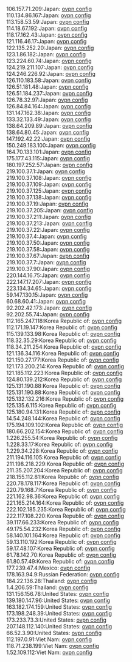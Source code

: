 106.157.71.209:Japan: [ovpn config](vpn/106_157_71_209.ovpn)  
110.134.86.167:Japan: [ovpn config](vpn/110_134_86_167.ovpn)  
113.158.53.59:Japan: [ovpn config](vpn/113_158_53_59.ovpn)  
114.18.67.192:Japan: [ovpn config](vpn/114_18_67_192.ovpn)  
118.17.162.43:Japan: [ovpn config](vpn/118_17_162_43.ovpn)  
121.116.46.17:Japan: [ovpn config](vpn/121_116_46_17.ovpn)  
122.135.252.20:Japan: [ovpn config](vpn/122_135_252_20.ovpn)  
123.1.86.182:Japan: [ovpn config](vpn/123_1_86_182.ovpn)  
123.224.60.74:Japan: [ovpn config](vpn/123_224_60_74.ovpn)  
124.219.211.107:Japan: [ovpn config](vpn/124_219_211_107.ovpn)  
124.246.226.92:Japan: [ovpn config](vpn/124_246_226_92.ovpn)  
126.110.183.58:Japan: [ovpn config](vpn/126_110_183_58.ovpn)  
126.51.181.48:Japan: [ovpn config](vpn/126_51_181_48.ovpn)  
126.51.184.237:Japan: [ovpn config](vpn/126_51_184_237.ovpn)  
126.78.32.97:Japan: [ovpn config](vpn/126_78_32_97.ovpn)  
126.84.84.164:Japan: [ovpn config](vpn/126_84_84_164.ovpn)  
131.147.162.38:Japan: [ovpn config](vpn/131_147_162_38.ovpn)  
133.32.133.49:Japan: [ovpn config](vpn/133_32_133_49.ovpn)  
138.64.209.89:Japan: [ovpn config](vpn/138_64_209_89.ovpn)  
138.64.80.45:Japan: [ovpn config](vpn/138_64_80_45.ovpn)  
147.192.42.22:Japan: [ovpn config](vpn/147_192_42_22.ovpn)  
150.249.183.100:Japan: [ovpn config](vpn/150_249_183_100.ovpn)  
164.70.133.101:Japan: [ovpn config](vpn/164_70_133_101.ovpn)  
175.177.43.115:Japan: [ovpn config](vpn/175_177_43_115.ovpn)  
180.197.252.57:Japan: [ovpn config](vpn/180_197_252_57.ovpn)  
219.100.37.1:Japan: [ovpn config](vpn/219_100_37_1.ovpn)  
219.100.37.108:Japan: [ovpn config](vpn/219_100_37_108.ovpn)  
219.100.37.109:Japan: [ovpn config](vpn/219_100_37_109.ovpn)  
219.100.37.125:Japan: [ovpn config](vpn/219_100_37_125.ovpn)  
219.100.37.138:Japan: [ovpn config](vpn/219_100_37_138.ovpn)  
219.100.37.19:Japan: [ovpn config](vpn/219_100_37_19.ovpn)  
219.100.37.205:Japan: [ovpn config](vpn/219_100_37_205.ovpn)  
219.100.37.211:Japan: [ovpn config](vpn/219_100_37_211.ovpn)  
219.100.37.213:Japan: [ovpn config](vpn/219_100_37_213.ovpn)  
219.100.37.22:Japan: [ovpn config](vpn/219_100_37_22.ovpn)  
219.100.37.4:Japan: [ovpn config](vpn/219_100_37_4.ovpn)  
219.100.37.50:Japan: [ovpn config](vpn/219_100_37_50.ovpn)  
219.100.37.58:Japan: [ovpn config](vpn/219_100_37_58.ovpn)  
219.100.37.67:Japan: [ovpn config](vpn/219_100_37_67.ovpn)  
219.100.37.7:Japan: [ovpn config](vpn/219_100_37_7.ovpn)  
219.100.37.90:Japan: [ovpn config](vpn/219_100_37_90.ovpn)  
220.144.16.75:Japan: [ovpn config](vpn/220_144_16_75.ovpn)  
222.147.17.207:Japan: [ovpn config](vpn/222_147_17_207.ovpn)  
223.134.34.65:Japan: [ovpn config](vpn/223_134_34_65.ovpn)  
59.147.130.15:Japan: [ovpn config](vpn/59_147_130_15.ovpn)  
60.68.60.41:Japan: [ovpn config](vpn/60_68_60_41.ovpn)  
92.202.42.173:Japan: [ovpn config](vpn/92_202_42_173.ovpn)  
92.202.55.74:Japan: [ovpn config](vpn/92_202_55_74.ovpn)  
112.165.247.118:Korea Republic of: [ovpn config](vpn/112_165_247_118.ovpn)  
112.171.19.147:Korea Republic of: [ovpn config](vpn/112_171_19_147.ovpn)  
115.139.133.98:Korea Republic of: [ovpn config](vpn/115_139_133_98.ovpn)  
118.32.35.29:Korea Republic of: [ovpn config](vpn/118_32_35_29.ovpn)  
118.34.211.254:Korea Republic of: [ovpn config](vpn/118_34_211_254.ovpn)  
121.136.34.116:Korea Republic of: [ovpn config](vpn/121_136_34_116.ovpn)  
121.150.27.177:Korea Republic of: [ovpn config](vpn/121_150_27_177.ovpn)  
121.173.200.214:Korea Republic of: [ovpn config](vpn/121_173_200_214.ovpn)  
121.185.112.223:Korea Republic of: [ovpn config](vpn/121_185_112_223.ovpn)  
124.80.139.212:Korea Republic of: [ovpn config](vpn/124_80_139_212.ovpn)  
125.131.190.88:Korea Republic of: [ovpn config](vpn/125_131_190_88.ovpn)  
125.131.190.88:Korea Republic of: [ovpn config](vpn/125_131_190_88.ovpn)  
125.132.132.216:Korea Republic of: [ovpn config](vpn/125_132_132_216.ovpn)  
125.135.6.115:Korea Republic of: [ovpn config](vpn/125_135_6_115.ovpn)  
125.180.94.131:Korea Republic of: [ovpn config](vpn/125_180_94_131.ovpn)  
14.54.248.144:Korea Republic of: [ovpn config](vpn/14_54_248_144.ovpn)  
175.194.109.102:Korea Republic of: [ovpn config](vpn/175_194_109_102.ovpn)  
180.66.202.154:Korea Republic of: [ovpn config](vpn/180_66_202_154.ovpn)  
1.226.255.54:Korea Republic of: [ovpn config](vpn/1_226_255_54.ovpn)  
1.228.33.17:Korea Republic of: [ovpn config](vpn/1_228_33_17.ovpn)  
1.229.34.228:Korea Republic of: [ovpn config](vpn/1_229_34_228.ovpn)  
211.194.116.105:Korea Republic of: [ovpn config](vpn/211_194_116_105.ovpn)  
211.198.218.229:Korea Republic of: [ovpn config](vpn/211_198_218_229.ovpn)  
211.35.207.204:Korea Republic of: [ovpn config](vpn/211_35_207_204.ovpn)  
218.155.112.81:Korea Republic of: [ovpn config](vpn/218_155_112_81.ovpn)  
220.78.178.117:Korea Republic of: [ovpn config](vpn/220_78_178_117.ovpn)  
220.79.168.7:Korea Republic of: [ovpn config](vpn/220_79_168_7.ovpn)  
221.162.98.36:Korea Republic of: [ovpn config](vpn/221_162_98_36.ovpn)  
221.165.214.164:Korea Republic of: [ovpn config](vpn/221_165_214_164.ovpn)  
222.102.185.235:Korea Republic of: [ovpn config](vpn/222_102_185_235.ovpn)  
222.117.108.220:Korea Republic of: [ovpn config](vpn/222_117_108_220.ovpn)  
39.117.66.233:Korea Republic of: [ovpn config](vpn/39_117_66_233.ovpn)  
49.175.54.232:Korea Republic of: [ovpn config](vpn/49_175_54_232.ovpn)  
58.140.101.164:Korea Republic of: [ovpn config](vpn/58_140_101_164.ovpn)  
59.13.110.192:Korea Republic of: [ovpn config](vpn/59_13_110_192.ovpn)  
59.17.48.107:Korea Republic of: [ovpn config](vpn/59_17_48_107.ovpn)  
61.78.142.70:Korea Republic of: [ovpn config](vpn/61_78_142_70.ovpn)  
61.80.57.49:Korea Republic of: [ovpn config](vpn/61_80_57_49.ovpn)  
177.239.47.4:Mexico: [ovpn config](vpn/177_239_47_4.ovpn)  
178.163.94.9:Russian Federation: [ovpn config](vpn/178_163_94_9.ovpn)  
184.22.136.28:Thailand: [ovpn config](vpn/184_22_136_28.ovpn)  
1.4.206.59:Thailand: [ovpn config](vpn/1_4_206_59.ovpn)  
131.156.156.78:United States: [ovpn config](vpn/131_156_156_78.ovpn)  
139.180.147.96:United States: [ovpn config](vpn/139_180_147_96.ovpn)  
163.182.174.159:United States: [ovpn config](vpn/163_182_174_159.ovpn)  
173.198.248.39:United States: [ovpn config](vpn/173_198_248_39.ovpn)  
173.233.73.3:United States: [ovpn config](vpn/173_233_73_3.ovpn)  
207.148.112.140:United States: [ovpn config](vpn/207_148_112_140.ovpn)  
66.52.3.90:United States: [ovpn config](vpn/66_52_3_90.ovpn)  
112.197.0.91:Viet Nam: [ovpn config](vpn/112_197_0_91.ovpn)  
118.71.238.199:Viet Nam: [ovpn config](vpn/118_71_238_199.ovpn)  
1.52.109.112:Viet Nam: [ovpn config](vpn/1_52_109_112.ovpn)  
